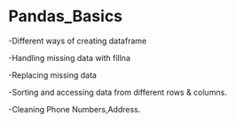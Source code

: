# Pandas_Basics

-Different ways of creating dataframe


-Handling missing data with fillna


-Replacing missing data


-Sorting and accessing data from different rows & columns.


-Cleaning Phone Numbers,Address.

